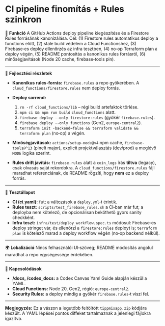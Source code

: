 # CI pipeline finomítás + Rules szinkron

🎯 **Funkció**
A GitHub Actions deploy pipeline kiegészítése és a Firestore Rules forrásának kanonizálása. Cél: (1) Firestore rules automatikus deploy a functions előtt, (2) stale build védelem a Cloud Functionshez, (3) Firebase‑es deploy ellenőrzés az infra tesztben, (4) no‑op Terraform plan a deploy végén, (5) README pontosítás a kanonikus rules forrásról, (6) minőségjavítások (Node 20 cache, firebase‑tools pin).

---

🧠 **Fejlesztési részletek**

* **Kanonikus rules‑forrás:** `firebase.rules` a repo gyökerében. A `cloud_functions/firestore.rules` nem deploy forrás.
* **Deploy sorrend:**

  1. `rm -rf cloud_functions/lib` – régi build artefaktok törlése.
  2. `npm ci && npm run build` `cloud_functions` alatt.
  3. `firebase deploy --only firestore:rules` (gyökér `firebase.rules`).
  4. `firebase deploy --only functions` (Gen2, `europe-central2`).
  5. `terraform init -backend=false && terraform validate && terraform plan` (no‑op) a végén.
* **Minőségjavítások:** `actions/setup-node@v4` npm cache, `firebase-tools@^13` (pinelt major), explicit projektválasztás (dev/prod) a meglévő `MODE` logika szerint.
* **Rules drift javítás:** `firebase.rules` alatt a `coin_logs` írás **tiltva** (legacy), csak olvasás saját rekordokra. A `cloud_functions/firestore.rules` fájl maradhat referenciának, de README rögzíti, hogy **nem** ez a deploy forrás.

---

🧪 **Tesztállapot**

* **CI (ci.yaml):** fut; a változások a `deploy.yml`‑t érintik.
* **Rules teszt:** `scripts/test_firebase_rules.sh` a CI‑ban már fut; a deployba nem kötelező, de opcionálisan beköthető gyors sanity checkként.
* **Infra teszt:** `infra/test/deploy_workflow.spec.ts` módosul: Firebase‑es deploy stringet vár, és ellenőrzi a `firestore:rules` deployt is; `terraform plan` is kötelező marad a deploy workflow végén (no‑op backend nélkül).

---

🌍 **Lokalizáció**
Nincs felhasználói UI‑szöveg; README módosítás angolul maradhat a repo egységessége érdekében.

---

📎 **Kapcsolódások**

* **/docs, /codex\_docs:** a Codex Canvas Yaml Guide alapján készül a YAML.
* **Cloud Functions:** Node 20, Gen2, régió: `europe-central2`.
* **Security Rules:** a deploy mindig a gyökér `firebase.rules`‑t viszi fel.

---

**Megjegyzés:** Ez a vászon a legutóbb feltöltött `tippmixapp.zip` kódjára készült. A YAML lépései pontos diffeket tartalmaznak a jelenlegi fájlokra igazítva.
